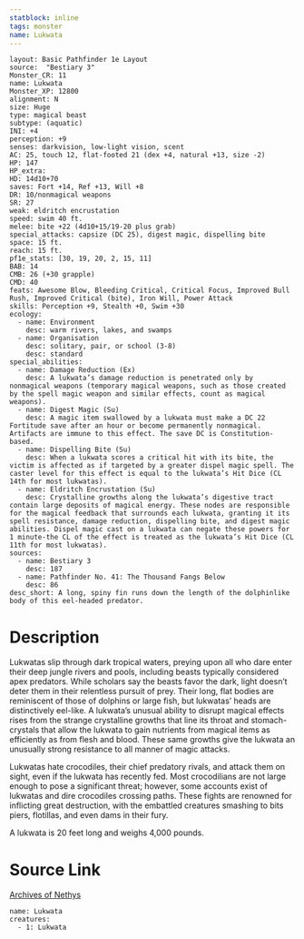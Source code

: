 ```yaml
---
statblock: inline
tags: monster
name: Lukwata
---
```

```statblock
layout: Basic Pathfinder 1e Layout
source:  "Bestiary 3"
Monster_CR: 11
name: Lukwata
Monster_XP: 12800
alignment: N
size: Huge
type: magical beast
subtype: (aquatic)
INI: +4
perception: +9
senses: darkvision, low-light vision, scent
AC: 25, touch 12, flat-footed 21 (dex +4, natural +13, size -2)
HP: 147
HP_extra: 
HD: 14d10+70
saves: Fort +14, Ref +13, Will +8
DR: 10/nonmagical weapons
SR: 27
weak: eldritch encrustation
speed: swim 40 ft.
melee: bite +22 (4d10+15/19-20 plus grab)
special_attacks: capsize (DC 25), digest magic, dispelling bite
space: 15 ft.
reach: 15 ft.
pf1e_stats: [30, 19, 20, 2, 15, 11]
BAB: 14
CMB: 26 (+30 grapple)
CMD: 40
feats: Awesome Blow, Bleeding Critical, Critical Focus, Improved Bull Rush, Improved Critical (bite), Iron Will, Power Attack
skills: Perception +9, Stealth +0, Swim +30
ecology:
  - name: Environment
    desc: warm rivers, lakes, and swamps
  - name: Organisation
    desc: solitary, pair, or school (3-8)
    desc: standard
special_abilities:
  - name: Damage Reduction (Ex)
    desc: A lukwata’s damage reduction is penetrated only by nonmagical weapons (temporary magical weapons, such as those created by the spell magic weapon and similar effects, count as magical weapons).
  - name: Digest Magic (Su)
    desc: A magic item swallowed by a lukwata must make a DC 22 Fortitude save after an hour or become permanently nonmagical. Artifacts are immune to this effect. The save DC is Constitution-based.
  - name: Dispelling Bite (Su)
    desc: When a lukwata scores a critical hit with its bite, the victim is affected as if targeted by a greater dispel magic spell. The caster level for this effect is equal to the lukwata’s Hit Dice (CL 14th for most lukwatas).
  - name: Eldritch Encrustation (Su)
    desc: Crystalline growths along the lukwata’s digestive tract contain large deposits of magical energy. These nodes are responsible for the magical feedback that surrounds each lukwata, granting it its spell resistance, damage reduction, dispelling bite, and digest magic abilities. Dispel magic cast on a lukwata can negate these powers for 1 minute-the CL of the effect is treated as the lukwata’s Hit Dice (CL 11th for most lukwatas).
sources:
  - name: Bestiary 3
    desc: 187
  - name: Pathfinder No. 41: The Thousand Fangs Below
    desc: 86
desc_short: A long, spiny fin runs down the length of the dolphinlike body of this eel-headed predator.
```
# Description
Lukwatas slip through dark tropical waters, preying upon all who dare enter their deep jungle rivers and pools, including beasts typically considered apex predators. While scholars say the beasts favor the dark, light doesn’t deter them in their relentless pursuit of prey. Their long, flat bodies are reminiscent of those of dolphins or large fish, but lukwatas’ heads are distinctively eel-like. A lukwata’s unusual ability to disrupt magical effects rises from the strange crystalline growths that line its throat and stomach-crystals that allow the lukwata to gain nutrients from magical items as efficiently as from flesh and blood. These same growths give the lukwata an unusually strong resistance to all manner of magic attacks.

Lukwatas hate crocodiles, their chief predatory rivals, and attack them on sight, even if the lukwata has recently fed. Most crocodilians are not large enough to pose a significant threat; however, some accounts exist of lukwatas and dire crocodiles crossing paths. These fights are renowned for inflicting great destruction, with the embattled creatures smashing to bits piers, flotillas, and even dams in their fury.

A lukwata is 20 feet long and weighs 4,000 pounds.
# Source Link
[Archives of Nethys](https://aonprd.com/MonsterDisplay.aspx?ItemName=Lukwata)
```encounter-table
name: Lukwata
creatures:
  - 1: Lukwata
```
